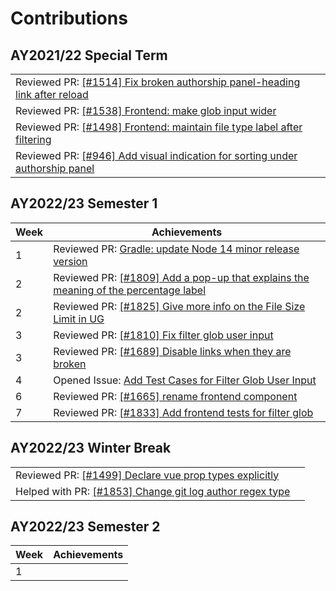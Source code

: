 # Contributions

## AY2021/22 Special Term

|                                                                                                                                  |     |
| -------------------------------------------------------------------------------------------------------------------------------- | --- |
| Reviewed PR: [[#1514] Fix broken authorship panel-heading link after reload](https://github.com/reposense/RepoSense/pull/1802)   |
| Reviewed PR: [[#1538] Frontend: make glob input wider](https://github.com/reposense/RepoSense/pull/1803)                         |
| Reviewed PR: [[#1498] Frontend: maintain file type label after filtering](https://github.com/reposense/RepoSense/pull/1804)      |     |
| Reviewed PR: [[#946] Add visual indication for sorting under authorship panel](https://github.com/reposense/RepoSense/pull/1812) |

## AY2022/23 Semester 1

| Week | Achievements                                                                                                                               |
| ---- | ------------------------------------------------------------------------------------------------------------------------------------------ |
| 1    | Reviewed PR: [Gradle: update Node 14 minor release version](https://github.com/reposense/RepoSense/pull/1824#pullrequestreview-1067574782) |
| 2    | Reviewed PR: [[#1809] Add a pop-up that explains the meaning of the percentage label](https://github.com/reposense/RepoSense/pull/1820)    |
| 2    | Reviewed PR: [[#1825] Give more info on the File Size Limit in UG](https://github.com/reposense/RepoSense/pull/1829)                       |
| 3    | Reviewed PR: [[#1810] Fix filter glob user input](https://github.com/reposense/RepoSense/pull/1827)                                        |
| 3    | Reviewed PR: [[#1689] Disable links when they are broken](https://github.com/reposense/RepoSense/pull/1830)                                |
| 4    | Opened Issue: [Add Test Cases for Filter Glob User Input](https://github.com/reposense/RepoSense/issues/1833)                              |
| 6    | Reviewed PR: [[#1665] rename frontend component](https://github.com/reposense/RepoSense/pull/1836)                                         |
| 7    | Reviewed PR: [[#1833] Add frontend tests for filter glob](https://github.com/reposense/RepoSense/pull/1841)                                |

## AY2022/23 Winter Break

|                                                                                                              |     |
| ------------------------------------------------------------------------------------------------------------ | --- |
| Reviewed PR: [[#1499] Declare vue prop types explicitly](https://github.com/reposense/RepoSense/pull/1852)   |
| Helped with PR: [[#1853] Change git log author regex type](https://github.com/reposense/RepoSense/pull/1855) |

## AY2022/23 Semester 2

| Week | Achievements |
| ---- | ------------ |
| 1    |              |
